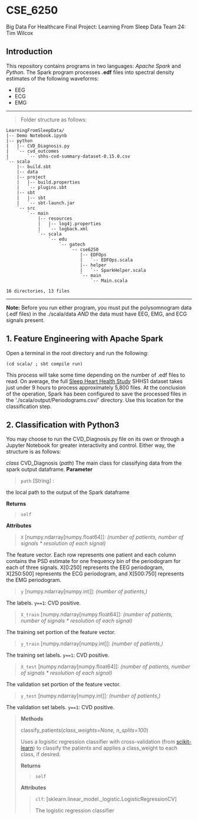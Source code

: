 # CSE_6250
Big Data For Healthcare Final Project: Learning From Sleep Data
Team 24: Tim Wilcox


## Introduction
This repository contains programs in two languages: *Apache Spark* and *Python*. The Spark program processes **.edf** files into spectral density estimates of the following waveforms:
  * EEG
  * ECG
  * EMG
 
***
>Folder structure as follows:
```
LearningFromSleepData/
|-- Demo Notebook.ipynb
|-- python
|   |-- CVD_Diagnosis.py
|   `-- cvd_outcomes
|       `-- shhs-cvd-summary-dataset-0.15.0.csv
`-- scala
    |-- build.sbt
    |-- data
    |-- project
    |   |-- build.properties
    |   `-- plugins.sbt
    |-- sbt
    |   |-- sbt
    |   `-- sbt-launch.jar
    `-- src
        `-- main
            |-- resources
            |   |-- log4j.properties
            |   `-- logback.xml
            `-- scala
                `-- edu
                    `-- gatech
                        `-- cse6250
                            |-- EDFOps
                            |   `-- EDFOps.scala
                            |-- helper
                            |   `-- SparkHelper.scala
                            `-- main
                                `-- Main.scala

16 directories, 13 files
```

***

**Note:** Before you run either program, you must put the polysomnogram data (.edf files) in the ./scala/data _AND_ the data must have EEG, EMG, and ECG signals present. 

## 1. Feature Engineering with Apache Spark
Open a terminal in the root directory and run the following:

```
(cd scala/ ; sbt compile run)
```

This process will take some time depending on the number of .edf files to read. On average, the full [Sleep Heart Health Study](https://sleepdata.org/datasets/shhs) SHHS1 dataset takes just under 9 hours to process approximately 5,800 files. At the conclusion of the operation, Spark has been configured to save the processed files in the './scala/output/Periodograms.csv/' directory. Use this location for the classification step.

## 2. Classification with Python3

You may choose to run the CVD_Diagnosis.py file on its own or through a Jupyter Notebook for greater interactivity and control. Either way, the structure is as follows:

*class* CVD_Diagnosis (*path*)
  The main class for classifying data from the spark output dataframe.
**Parameter**
>`path` \[String\] : 

the local path to the output of the Spark dataframe
  
**Returns**
>`self`
  
**Attributes**
>`X` \[numpy.ndarray\[numpy.float64\]\]: *(number of patients, number of signals * resolution of each signal)* 

The feature vector. Each row represents one patient and each column contains the PSD estimate for one frequency bin of the periodogram for each of three signals. X\[0:250\] represents the EEG periodogram, X\[250:500\] represents the ECG periodogram, and X\[500:750\] represents the EMG periodogram.

>`y` \[numpy.ndarray\[numpy.int\]\]: *(number of patients,)* 

The labels. `y==1`: CVD positive. 

>`X_train` \[numpy.ndarray\[numpy.float64\]\]: *(number of patients, number of signals * resolution of each signal)* 

The training set portion of the feature vector. 

>`y_train` \[numpy.ndarray\[numpy.int\]\]: *(number of patients,)* 

The training set labels. `y==1`: CVD positive. 

>`X_test` \[numpy.ndarray\[numpy.float64\]\]: *(number of patients, number of signals * resolution of each signal)* 

The validation set portion of the feature vector. 

>`y_test` \[numpy.ndarray\[numpy.int\]\]: *(number of patients,)* 

The validation set labels. `y==1`: CVD positive. 

>**Methods**
>
>classify_patients(*class_weights=None, n_splits=100*)
>
>Uses a logisitic regression classifier with cross-validation (from [scikit-learn](https://scikit-learn.org/stable/modules/generated/sklearn.linear_model.LogisticRegressionCV.html?highlight=logist%20cv#sklearn.linear_model.LogisticRegressionCV)) to classify the patients and applies a class_weight to each class, if desired. 
>
>**Returns**
>
>>`self`
>
>**Attributes**
>
>>`clf`: \[sklearn.linear_model._logistic.LogisticRegressionCV\]
>>
>>The logistic regression classifier






  

